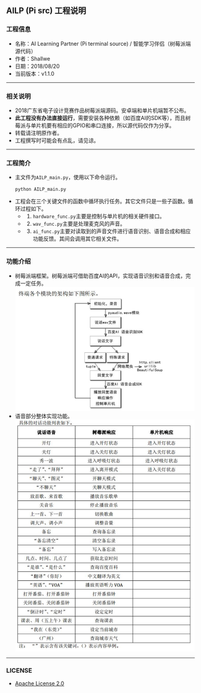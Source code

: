 ## AILP (Pi src) 工程说明


### 工程信息
- 名称：AI Learning Partner (Pi terminal source) / 智能学习伴侣（树莓派端源代码）
- 作者：Shallwe
- 日期：2018/08/20
- 当前版本：v1.1.0

- - - - - - -  
### 相关说明
- 2018广东省电子设计竞赛作品树莓派端源码。安卓端和单片机端暂不公布。
- **此工程没有办法直接运行**，需要安装各种依赖（如百度AI的SDK等），而且树莓派与单片机要有相应的GPIO和串口连接，所以源代码仅作为分享。
- 转载请注明原作者。
- 工程撰写时可能会有点乱，请见谅。

- - - - - - -  
### 工程简介
- 主文件为`AILP_main.py`，使用以下命令运行。  
    ```  
    python AILP_main.py  
    ```  
- 工程会在三个关键文件的函数中循环执行任务。其它文件只是一些子函数。循环过程如下。
    - 1. `hardware_func.py`主要是控制与单片机的相关硬件接口。
    - 2. `wav_func.py`主要是处理麦克风的声音。
    - 3. `ai_func.py`主要对读取到的声音文件进行语音识别、语音合成和相应功能反馈。其间会调用其它相关文件。

- - - - - - -  
### 功能介绍
- 树莓派端框架。树莓派端可借助百度AI的API，实现语音识别和语音合成，完成一定任务。  
    ![](./intro1.jpg)  
- 语音部分整体实现功能。  
    ![](./intro2.jpg)  

- - - - - - -  
### LICENSE
- [Apache License 2.0](./LICENSE)  
